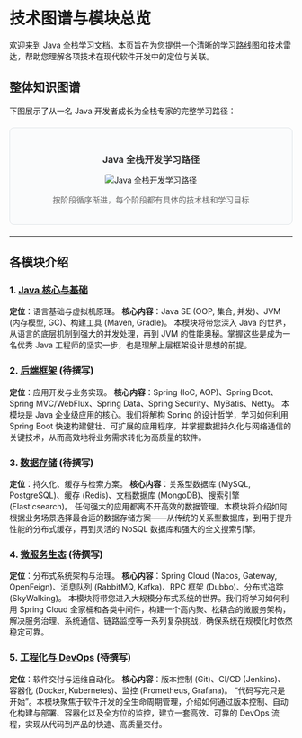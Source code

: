 # 技术图谱与模块总览

欢迎来到 Java 全栈学习文档。本页旨在为您提供一个清晰的学习路线图和技术雷达，帮助您理解各项技术在现代软件开发中的定位与关联。

## 整体知识图谱

下图展示了从一名 Java 开发者成长为全栈专家的完整学习路径：

<div style="text-align: center; margin: 20px 0; padding: 20px; background: #fafbfc; border: 1px solid #e1e5e9; border-radius: 8px;">
  <h3 style="margin-bottom: 15px; color: #333;">Java 全栈开发学习路径</h3>
  <img src="/assets/java-overview-diagram.svg" alt="Java 全栈开发学习路径" style="max-width: 100%; height: auto; border-radius: 4px;" />
  <p style="margin-top: 15px; font-size: 14px; color: #666;">按阶段循序渐进，每个阶段都有具体的技术栈和学习目标</p>
</div>

---

## 各模块介绍

### 1. [Java 核心与基础](/java/introduction)
**定位**：语言基础与虚拟机原理。
**核心内容**：Java SE (OOP, 集合, 并发)、JVM (内存模型, GC)、构建工具 (Maven, Gradle)。
本模块将带您深入 Java 的世界，从语言的底层机制到强大的并发处理，再到 JVM 的性能奥秘。掌握这些是成为一名优秀 Java 工程师的坚实一步，也是理解上层框架设计思想的前提。

### 2. [后端框架](/spring/introduction) (待撰写)
**定位**：应用开发与业务实现。
**核心内容**：Spring (IoC, AOP)、Spring Boot、Spring MVC/WebFlux、Spring Data、Spring Security、MyBatis、Netty。
本模块是 Java 企业级应用的核心。我们将解构 Spring 的设计哲学，学习如何利用 Spring Boot 快速构建健壮、可扩展的应用程序，并掌握数据持久化与网络通信的关键技术，从而高效地将业务需求转化为高质量的软件。

### 3. [数据存储](/database/introduction) (待撰写)
**定位**：持久化、缓存与检索方案。
**核心内容**：关系型数据库 (MySQL, PostgreSQL)、缓存 (Redis)、文档数据库 (MongoDB)、搜索引擎 (Elasticsearch)。
任何强大的应用都离不开高效的数据管理。本模块将介绍如何根据业务场景选择最合适的数据存储方案——从传统的关系型数据库，到用于提升性能的分布式缓存，再到灵活的 NoSQL 数据库和强大的全文搜索引擎。

### 4. [微服务生态](/microservices/introduction) (待撰写)
**定位**：分布式系统架构与治理。
**核心内容**：Spring Cloud (Nacos, Gateway, OpenFeign)、消息队列 (RabbitMQ, Kafka)、RPC 框架 (Dubbo)、分布式追踪 (SkyWalking)。
本模块将带您进入大规模分布式系统的世界。我们将学习如何利用 Spring Cloud 全家桶和各类中间件，构建一个高内聚、松耦合的微服务架构，解决服务治理、系统通信、链路监控等一系列复杂挑战，确保系统在规模化时依然稳定可靠。

### 5. [工程化与 DevOps](/devops/introduction) (待撰写)
**定位**：软件交付与运维自动化。
**核心内容**：版本控制 (Git)、CI/CD (Jenkins)、容器化 (Docker, Kubernetes)、监控 (Prometheus, Grafana)。
“代码写完只是开始”。本模块聚焦于软件开发的全生命周期管理，介绍如何通过版本控制、自动化构建与部署、容器化以及全方位的监控，建立一套高效、可靠的 DevOps 流程，实现从代码到产品的快速、高质量交付。 